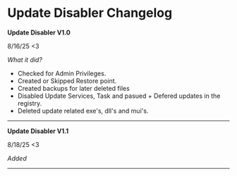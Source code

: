 # Update Disabler Changelog

**Update Disabler V1.0**

8/16/25 <3

*What it did?*
- Checked for Admin Privileges.
- Created or Skipped Restore point.
- Created backups for later deleted files
- Disabled Update Services, Task and pasued + Defered updates in the registry.
- Deleted update related exe's, dll's and mui's.

---

**Update Disabler V1.1**

8/18/25 <3

*Added*


---
